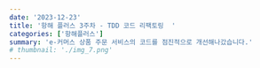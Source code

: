 ```yaml
---
date: '2023-12-23'
title: '항해 플러스 3주차 - TDD 코드 리팩토링  '
categories: ['항해플러스']
summary: 'e-커머스 상품 주문 서비스의 코드를 점진적으로 개선해나갔습니다.'
# thumbnail: './img_7.png'
---
```

